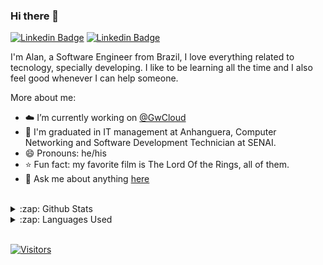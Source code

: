 ### Hi there 👋

[![Linkedin Badge](https://img.shields.io/badge/-LinkedIn-blue?style=flat-square&logo=Linkedin&logoColor=white&link=https://www.linkedin.com/in/alanpbarros/)](https://www.linkedin.com/in/alanpbarros/)
[![Linkedin Badge](https://img.shields.io/badge/-Instagram-purple?style=flat-square&logo=Instagram&logoColor=white&link=https://www.instagram.com/alanpbarros/)](https://www.instagram.com/alanpbarros/)

I'm Alan, a Software Engineer from Brazil, I love everything related to tecnology, specially  developing. I like to be learning all the time and I also feel good whenever I can help someone.

More about me:
- :cloud: I’m currently working on [@GwCloud](https://www.linkedin.com/company/globalweb-cloud/)
- :school: I'm graduated in IT management at Anhanguera, Computer Networking and Software Development Technician at SENAI.
- 😄 Pronouns: he/his
- :star: Fun fact: my favorite film is The Lord Of the Rings, all of them.
- 💬  Ask me about anything [here](https://github.com/alanbarros/alanbarros/issues)
<br/>

<details>
  <summary>:zap: Github Stats</summary>
  <img src="https://github-readme-stats.vercel.app/api?username=alanbarros&&show_icons=true&title_color=222222&icon_color=03A87C&text_color=333333&bg_color=ffffff">
</details>

<details>
  <summary>:zap: Languages Used</summary>
  <img src="https://github-readme-stats.vercel.app/api/top-langs/?username=alanbarros&layout=compact&bg_color=ffffff&text_color=333333">
</details>
<br/>

[![Visitors](https://visitor-badge.glitch.me/badge?page_id=github/alanbarros)](https://github.com/alanbarros)

<!--
**alanbarros/alanbarros** is a ✨ _special_ ✨ repository because its `README.md` (this file) appears on your GitHub profile.

Here are some ideas to get you started:

- 🔭 I’m currently working on ...
- 🌱 I’m currently learning ...
- 👯 I’m looking to collaborate on ...
- 🤔 I’m looking for help with ...
- 💬 Ask me about ...
- 📫 How to reach me: ...
- 😄 Pronouns: ...
- ⚡ Fun fact: ...
-->
